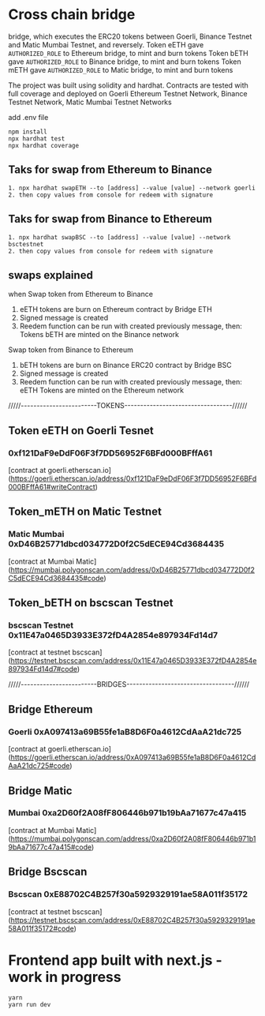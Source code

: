 # Cross chain bridge
bridge, which executes the ERC20 tokens between Goerli, Binance Testnet and Matic Mumbai Testnet, and reversely.
Token eETH gave `AUTHORIZED_ROLE` to Ethereum bridge, to mint and burn tokens
Token bETH gave `AUTHORIZED_ROLE` to Binance bridge, to mint and burn tokens
Token mETH gave `AUTHORIZED_ROLE` to Matic bridge, to mint and burn tokens

The project was built using solidity and hardhat. Contracts are tested with full coverage and deployed on Goerli Ethereum Testnet Network, Binance Testnet Network, Matic Mumbai Testnet Networks

add .env file
```
npm install
npx hardhat test
npx hardhat coverage
```
## Taks for swap from Ethereum to Binance
```tasks
1. npx hardhat swapETH --to [address] --value [value] --network goerli
2. then copy values from console for redeem with signature

```
## Taks for swap from Binance to Ethereum
```tasks
1. npx hardhat swapBSC --to [address] --value [value] --network bsctestnet
2. then copy values from console for redeem with signature
```

## swaps explained
when Swap token from Ethereum to Binance
1. eETH tokens are burn on Ethereum contract by Bridge ETH
2. Signed message is created
3. Reedem function can be run with created previously message, then: Tokens bETH are minted on the Binance network

Swap token from Binance to Ethereum
1. bETH tokens are burn on Binance ERC20 contract by Bridge BSC
2. Signed message is created
3. Reedem function can be run with created previously message, then: eETH Tokens are minted on the Ethereum network

/////------------------------TOKENS----------------------------------//////
## Token eETH on Goerli Tesnet 
### 0xf121DaF9eDdF06F3f7DD56952F6BFd000BFffA61
[contract at goerli.etherscan.io] (https://goerli.etherscan.io/address/0xf121DaF9eDdF06F3f7DD56952F6BFd000BFffA61#writeContract)

## Token_mETH on Matic Testnet 
### Matic Mumbai 0xD46B25771dbcd034772D0f2C5dECE94Cd3684435
[contract at Mumbai Matic] (https://mumbai.polygonscan.com/address/0xD46B25771dbcd034772D0f2C5dECE94Cd3684435#code)

## Token_bETH on bscscan Testnet 
### bscscan Testnet 0x11E47a0465D3933E372fD4A2854e897934Fd14d7
[contract at testnet bscscan] (https://testnet.bscscan.com/address/0x11E47a0465D3933E372fD4A2854e897934Fd14d7#code)

/////------------------------BRIDGES----------------------------------//////
## Bridge Ethereum
### Goerli 0xA097413a69B55fe1aB8D6F0a4612CdAaA21dc725
[contract at goerli.etherscan.io] (https://goerli.etherscan.io/address/0xA097413a69B55fe1aB8D6F0a4612CdAaA21dc725#code)

## Bridge Matic 
### Mumbai 0xa2D60f2A08fF806446b971b19bAa71677c47a415
[contract at Mumbai Matic] (https://mumbai.polygonscan.com/address/0xa2D60f2A08fF806446b971b19bAa71677c47a415#code)


## Bridge Bscscan 
### Bscscan 0xE88702C4B257f30a5929329191ae58A011f35172
[contract at testnet bscscan] (https://testnet.bscscan.com/address/0xE88702C4B257f30a5929329191ae58A011f35172#code)

# Frontend app built with next.js - work in progress
```
yarn
yarn run dev
```
